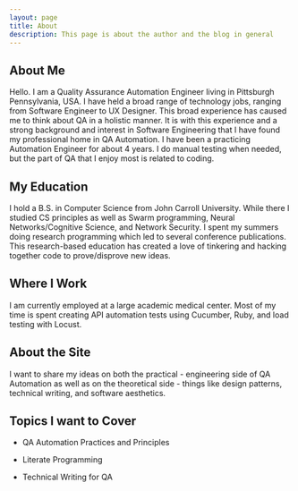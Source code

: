 ```yaml
---
layout: page
title: About
description: This page is about the author and the blog in general
---
```

## About Me
Hello. I am a Quality Assurance Automation Engineer living in Pittsburgh Pennsylvania, USA.  I have held a broad range of technology jobs, ranging from Software Engineer to UX Designer. This broad experience has caused me to think about QA in a holistic manner. It is with this experience and a strong background and interest in Software Engineering that I have found my professional home in QA Automation. I have been a practicing Automation Engineer for about 4 years. I do manual testing when needed, but the part of QA that I enjoy most is related to coding.  

## My Education
I hold a B.S. in Computer Science from John Carroll University.  While there I studied CS principles as well as Swarm programming, Neural Networks/Cognitive Science, and Network Security. I spent my summers doing research programming which led to several conference publications. This research-based education has created a love of tinkering and hacking together code to prove/disprove new ideas.  

## Where I Work
I am currently employed at a large academic medical center.  Most of my time is spent creating API automation tests using Cucumber, Ruby, and load testing with Locust.

## About the Site
I want to share my ideas on both the practical - engineering side of QA Automation as well as on the theoretical side - things like design patterns, technical writing, and software aesthetics.

## Topics I want to Cover

* QA Automation Practices and Principles

* Literate Programming

* Technical Writing for QA
